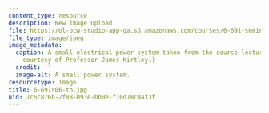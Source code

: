 ```yaml
---
content_type: resource
description: New image Upload
file: https://ol-ocw-studio-app-qa.s3.amazonaws.com/courses/6-691-seminar-in-electric-power-systems-spring-2006/7c6c876b2f88093ebb0ef10d78c84f1f_6-691s06-th.jpg
file_type: image/jpeg
image_metadata:
  caption: A small electrical power system taken from the course lecture notes. (Image
    courtesy of Professor James Kirtley.)
  credit: ''
  image-alt: A small power system.
resourcetype: Image
title: 6-691s06-th.jpg
uid: 7c6c876b-2f88-093e-bb0e-f10d78c84f1f
---
```

